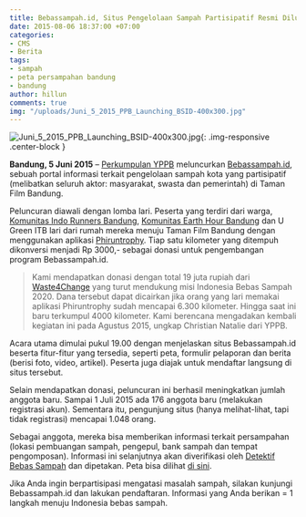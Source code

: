 ```yaml
---
title: Bebassampah.id, Situs Pengelolaan Sampah Partisipatif Resmi Diluncurkan
date: 2015-08-06 18:37:00 +07:00
categories:
- CMS
- Berita
tags:
- sampah
- peta persampahan bandung
- bandung
author: hillun
comments: true
img: "/uploads/Juni_5_2015_PPB_Launching_BSID-400x300.jpg"
---
```


![Juni_5_2015_PPB_Launching_BSID-400x300.jpg](/uploads/Juni_5_2015_PPB_Launching_BSID-400x300.jpg){: .img-responsive .center-block }

**Bandung, 5 Juni 2015** – [Perkumpulan YPPB](http://wiki.ciptamedia.org/wiki/Perkumpulan_YPBB) meluncurkan [Bebassampah.id](http://bebassampah.id/), sebuah portal informasi terkait pengelolaan sampah kota yang partisipatif (melibatkan seluruh aktor: masyarakat, swasta dan pemerintah) di Taman Film Bandung.

Peluncuran diawali dengan lomba lari. Peserta yang terdiri dari warga, [Komunitas Indo Runners Bandung](https://twitter.com/indorunnersbdg), [Komunitas Earth Hour Bandung](https://twitter.com/ehbdg) dan U Green ITB lari dari rumah mereka menuju Taman Film Bandung dengan menggunakan aplikasi [Phiruntrophy](https://play.google.com/store/apps/details?id=com.charity.phirunthropy&hl=en). Tiap satu kilometer yang ditempuh dikonversi menjadi Rp 3000,- sebagai donasi untuk pengembangan program Bebassampah.id.

> Kami mendapatkan donasi dengan total 19 juta rupiah dari [Waste4Change](http://waste4change.com/) yang turut mendukung misi Indonesia Bebas Sampah 2020. Dana tersebut dapat dicairkan jika orang yang lari memakai aplikasi Phiruntrophy sudah mencapai 6.300 kilometer. Hingga saat ini baru terkumpul 4000 kilometer. Kami berencana mengadakan kembali kegiatan ini pada Agustus 2015, ungkap Christian Natalie dari YPPB.

Acara utama dimulai pukul 19.00 dengan menjelaskan situs Bebassampah.id beserta fitur-fitur yang tersedia, seperti peta, formulir pelaporan dan berita (berisi foto, video, artikel). Peserta juga diajak untuk mendaftar langsung di situs tersebut.

Selain mendapatkan donasi, peluncuran ini berhasil meningkatkan jumlah anggota baru. Sampai 1 Juli 2015 ada 176 anggota baru (melakukan registrasi akun). Sementara itu, pengunjung situs (hanya melihat-lihat, tapi tidak registrasi) mencapai 1.048 orang.

Sebagai anggota, mereka bisa memberikan informasi terkait persampahan (lokasi pembuangan sampah, pengepul, bank sampah dan tempat pengomposan). Informasi ini selanjutnya akan diverifikasi oleh [Detektif Bebas Sampah](http://ciptamedia.org/ada-detektif-di-proyek-peta-persampahan-bandung/) dan dipetakan. Peta bisa dilihat [di sini](http://bebassampah.id/?go=peta.list).

Jika Anda ingin berpartisipasi mengatasi masalah sampah, silakan kunjungi Bebassampah.id dan lakukan pendaftaran. Informasi yang Anda berikan = 1 langkah menuju Indonesia bebas sampah.